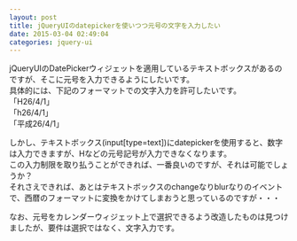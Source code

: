 ```yaml
---
layout: post
title: jQueryUIのdatepickerを使いつつ元号の文字を入力したい
date: 2015-03-04 02:49:04
categories: jquery-ui
---
```

<!-- {% raw %} -->
<p>jQueryUIのDatePickerウィジェットを適用しているテキストボックスがあるのですが、そこに元号を入力できるようにしたいです。<br>
具体的には、下記のフォーマットでの文字入力を許可したいです。<br>
「H26/4/1」<br>
「h26/4/1」<br>
「平成26/4/1」</p>

<p>しかし、テキストボックス(input[type=text])にdatepickerを使用すると、数字は入力できますが、Hなどの元号記号が入力できなくなります。<br>
この入力制限を取り払うことができれば、一番良いのですが、それは可能でしょうか？<br>
それさえできれば、あとはテキストボックスのchangeなりblurなりのイベントで、西暦のフォーマットに変換をかけてしまおうと思っているのですが・・・</p>

<p>なお、元号をカレンダーウィジェット上で選択できるよう改造したものは見つけましたが、要件は選択ではなく、文字入力です。</p>
<!-- {% endraw %} -->

